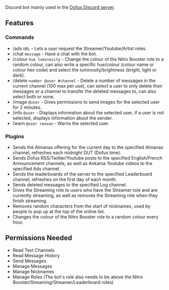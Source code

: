 Discord bot mainly used in the [Dofus Discord server](https://discord.gg/0RDH0dqUoTRkCjSF).

## Features
### Commands
- /ads `URL` - Lets a user request the Streamer/Youtube/Artist roles.
- /chat `message` - Have a chat with the bot.
- /colour `hue luminosity` - Change the colour of the Nitro Booster role to a random colour, can also write a specific hue/colour (colour name or colour hex code) and select the luminosity/brightness (bright, light or dark).
- /delete `number @user #channel` - Delete a number of messages in the current channel (100 max per use), can select a user to only delete their messages or a channel to transfer the deleted messages to, can also select both or none.
- /image `@user` - Gives permissions to send images for the selected user for 2 minutes.
- /info `@user` - Displays information about the selected user, if a user is not selected, displays information about the sender.
- /warn `@user reason` - Warns the selected user.

### Plugins
- Sends the Almanax offering for the current day to the specified Almanax channel, refreshes each midnight DUT (Dofus time).
- Sends Dofus RSS/Twitter/Youtube posts to the specified English/French Announcement channels, as well as Ankama Youtube videos to the specified Ads channel.
- Sends the leaderboards of the server to the specified Leaderboard channel, refreshes on the first day of each month.
- Sends deleted messages to the specified Log channel.
- Gives the Streaming role to users who have the Streamer role and are currently streaming, as well as removes the Streaming role when they finish streaming.
- Removes random characters from the start of nicknames, used by people to pop up at the top of the online list.
- Changes the colour of the Nitro Booster role to a random colour every hour.

## Permissions Needed
- Read Text Channels
- Read Message History
- Send Messages
- Manage Messages
- Manage Nicknames
- Manage Roles (The bot's role also needs to be above the Nitro Booster/Streaming/Streamer/Leaderboard roles)